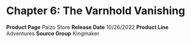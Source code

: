 ﻿---
id: '175'
name: Chapter 6. The Varnhold Vanishing
rarity: Common
source: null
trait: null
type: Source

---
# Chapter 6: The Varnhold Vanishing

**Product Page** Paizo Store
**Release Date** 10/26/2022
**Product Line** Adventures
**Source Group** Kingmaker